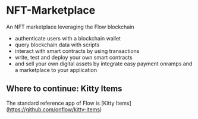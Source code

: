 # NFT-Marketplace

An NFT marketplace leveraging the Flow blockchain

- authenticate users with a blockchain wallet
- query blockchain data with scripts
- interact with smart contracts by using transactions
- write, test and deploy your own smart contracts
- and sell your own digital assets by integrate easy payment onramps and a marketplace to your application

## Where to continue: Kitty Items

The standard reference app of Flow is [Kitty Items] (https://github.com/onflow/kitty-items)

